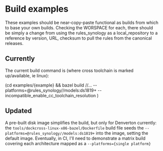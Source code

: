 # Build examples

These examples should be near-copy-paste functional as builds from which to base your own builds.
Checking the WORSPACE for each, there should be simply a change from using the rules_synology as a
local_repository to a reference by version, URL, checksum to pull the rules from the canonical
releases.


## Currently

The current build command is (where cross toolchain is marked up/available, ie linux):

(cd examples/{example} && bazel build //... --platforms=@rules_synology//models:ds1819+ --incompatible_enable_cc_toolchain_resolution )

## Updated

A pre-built disk image simplifies the build, but only for Denverton currently: the
`tools/dockcross-linux-x86-bazel/Dockerfile` build file seeds the
`--platforms=@rules_synology//models:ds1819+` into the image, setting the default image.
Eventually, in CI, I'll need to demonstrate a matrix build covering each architecture mapped as a
`--platforms={single platform}`
